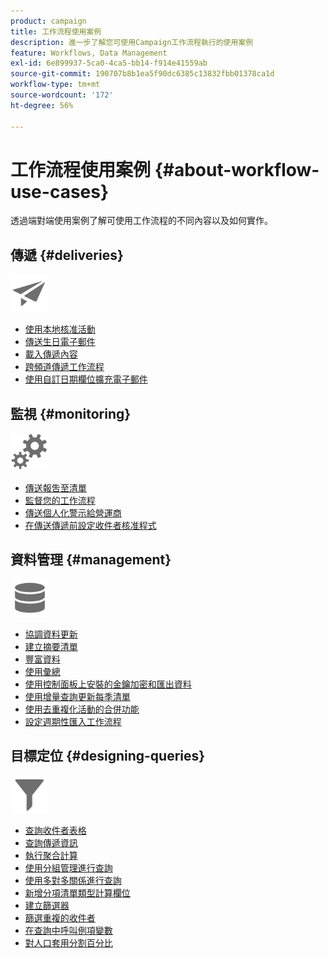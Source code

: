 ```yaml
---
product: campaign
title: 工作流程使用案例
description: 進一步了解您可使用Campaign工作流程執行的使用案例
feature: Workflows, Data Management
exl-id: 6e899937-5ca0-4ca5-bb14-f914e41559ab
source-git-commit: 190707b8b1ea5f90dc6385c13832fbb01378ca1d
workflow-type: tm+mt
source-wordcount: '172'
ht-degree: 56%

---
```


# 工作流程使用案例 {#about-workflow-use-cases}

透過端對端使用案例了解可使用工作流程的不同內容以及如何實作。

## 傳遞 {#deliveries}

<img src="assets/do-not-localize/icon_send.svg" width="60px">

* [使用本地核准活動](local-approval-activity.md)
* [傳送生日電子郵件](send-a-birthday-email.md)
* [載入傳遞內容](load-delivery-content.md)
* [跨頻道傳遞工作流程](cross-channel-delivery-workflow.md)
* [使用自訂日期欄位擴充電子郵件](email-enrichment-with-custom-date-fields.md)

## 監視 {#monitoring}

<img src="assets/do-not-localize/icon_monitoring.svg" width="60px">

* [傳送報吿至清單](send-a-report-to-a-list.md)
* [監督您的工作流程](workflow-supervision.md)
* [傳送個人化警示給營運商](send-alerts-to-operators.md)
* [在傳送傳遞前設定收件者核准程式](local-approval-activity.md)

## 資料管理 {#management}

<img src="assets/do-not-localize/icon_manage.svg" width="60px">

* [協調資料更新](coordinate-data-updates.md)
* [建立摘要清單](create-a-summary-list.md)
* [豐富資料](enrich-data.md)
* [使用彙總](using-aggregates.md)
* [使用控制面板上安裝的金鑰加密和匯出資料](use-workflow-data.md#use-case-gpg-encrypt)
* [使用增量查詢更新每季清單](quarterly-list-update.md)
* [使用去重複化活動的合併功能](deduplication-merge.md)
* [設定週期性匯入工作流程](recurring-import-workflow.md)

## 目標定位 {#designing-queries}

<img src="assets/do-not-localize/icon_filter.svg" width="60px">

* [查詢收件者表格](querying-recipient-table.md)
* [查詢傳遞資訊](query-delivery-info.md)
* [執行聚合計算](compute-aggregates.md)
* [使用分組管理進行查詢](query-grouping-management.md)
* [使用多對多關係進行查詢](query-many-to-many-relationship.md)
* [新增分項清單類型計算欄位](adding-enumeration-type-calculated-field.md)
* [建立篩選器](create-a-filter.md)
* [篩選重複的收件者](filter-duplicated-recipients.md)
* [在查詢中呼叫例項變數](javascript-scripts-and-templates.md#calling-an-instance-variable-in-a-query)
* [對人口套用分割百分比](javascript-scripts-and-templates.md#example)
